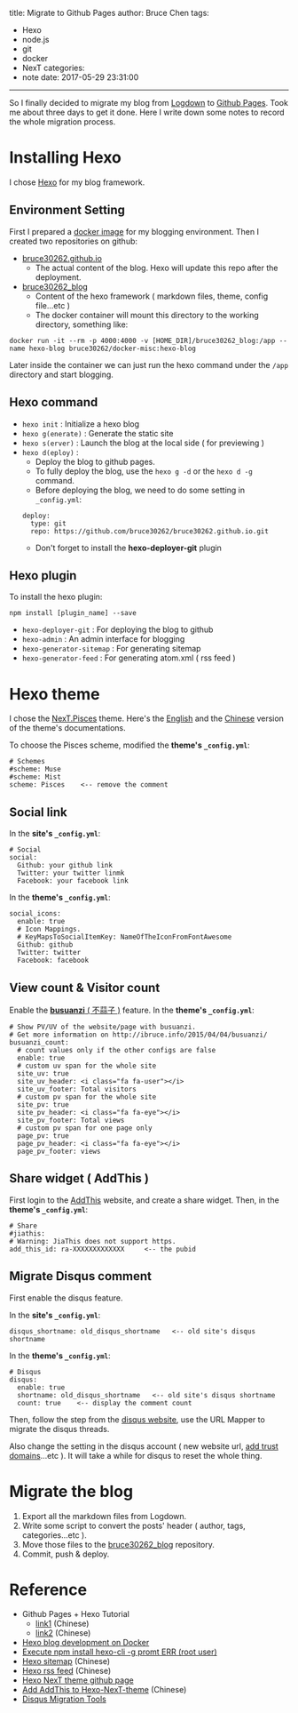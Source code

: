 title: Migrate to Github Pages
author: Bruce Chen
tags:
  - Hexo
  - node.js
  - git
  - docker
  - NexT
categories:
  - note
date: 2017-05-29 23:31:00
---
So I finally decided to migrate my blog from [Logdown](http://logdown.com/) to [Github Pages](https://pages.github.com/). Took me about three days to get it done. Here I write down some notes to record the whole migration process.  

<!-- more -->  


# Installing Hexo
I chose [Hexo](https://hexo.io/zh-tw/) for my blog framework.

## Environment Setting
First I prepared a [docker image](https://github.com/bruce30262/docker-misc/blob/master/hexo-blog/Dockerfile) for my blogging environment. Then I created two repositories on github:  
* [bruce30262.github.io](https://github.com/bruce30262/bruce30262.github.io)
    * The actual content of the blog. Hexo will update this repo after the deployment.
* [bruce30262_blog](https://github.com/bruce30262/bruce30262_blog)
    * Content of the hexo framework ( markdown files, theme, config file...etc )
    * The docker container will mount this directory to the working directory, something like:
```
docker run -it --rm -p 4000:4000 -v [HOME_DIR]/bruce30262_blog:/app --name hexo-blog bruce30262/docker-misc:hexo-blog
```

Later inside the container we can just run the hexo command under the `/app` directory and start blogging.

## Hexo command
* `hexo init` : Initialize a hexo blog
* `hexo g(enerate)` : Generate the static site
* `hexo s(erver)` : Launch the blog at the local side ( for previewing )
* `hexo d(eploy)` : 
    * Deploy the blog to github pages.
    * To fully deploy the blog, use the `hexo g -d` or the `hexo d -g` command.
    * Before deploying the blog, we need to do some setting in `_config.yml`:
    ```
    deploy:
      type: git
      repo: https://github.com/bruce30262/bruce30262.github.io.git
    ```
    * Don't forget to install the **hexo-deployer-git** plugin

## Hexo plugin
To install the hexo plugin:

```
npm install [plugin_name] --save
```
* `hexo-deployer-git` : For deploying the blog to github
* `hexo-admin` : An admin interface for blogging
* `hexo-generator-sitemap` : For generating sitemap
* `hexo-generator-feed` : For generating atom.xml ( rss feed )


# Hexo theme
I chose the [NexT.Pisces](https://github.com/iissnan/hexo-theme-next) theme. Here's the [English](https://github.com/iissnan/hexo-theme-next/blob/master/README.en.md) and the [Chinese](http://theme-next.iissnan.com/getting-started.html) version of the theme's documentations.

To choose the Pisces scheme, modified the **theme's `_config.yml`**:
```
# Schemes
#scheme: Muse
#scheme: Mist
scheme: Pisces    <-- remove the comment
```

## Social link
In the **site's `_config.yml`**:
```
# Social 
social:
  Github: your github link
  Twitter: your twitter linmk
  Facebook: your facebook link
```
In the **theme's `_config.yml`**:
```
social_icons:
  enable: true
  # Icon Mappings.
  # KeyMapsToSocialItemKey: NameOfTheIconFromFontAwesome
  Github: github
  Twitter: twitter
  Facebook: facebook 
```

## View count & Visitor count
Enable the [**busuanzi** ( 不蒜子 )](http://busuanzi.ibruce.info/) feature.
In the **theme's `_config.yml`**:
```
# Show PV/UV of the website/page with busuanzi.
# Get more information on http://ibruce.info/2015/04/04/busuanzi/
busuanzi_count:
  # count values only if the other configs are false
  enable: true
  # custom uv span for the whole site
  site_uv: true
  site_uv_header: <i class="fa fa-user"></i>
  site_uv_footer: Total visitors
  # custom pv span for the whole site
  site_pv: true
  site_pv_header: <i class="fa fa-eye"></i>
  site_pv_footer: Total views
  # custom pv span for one page only
  page_pv: true
  page_pv_header: <i class="fa fa-eye"></i>
  page_pv_footer: views
```

## Share widget ( AddThis )
First login to the [AddThis](http://www.addthis.com/) website, and create a share widget. Then, in the **theme's `_config.yml`**:
```
# Share
#jiathis:
# Warning: JiaThis does not support https.
add_this_id: ra-XXXXXXXXXXXXX     <-- the pubid
```

## Migrate Disqus comment
First enable the disqus feature.

In the **site's `_config.yml`**:
```
disqus_shortname: old_disqus_shortname   <-- old site's disqus shortname
```

In the **theme's `_config.yml`**:
```
# Disqus
disqus:
  enable: true
  shortname: old_disqus_shortname   <-- old site's disqus shortname
  count: true    <-- display the comment count
```

Then, follow the step from the [disqus website](https://help.disqus.com/customer/portal/articles/912757-url-mapper), use the URL Mapper to migrate the disqus threads.

Also change the setting in the disqus account ( new website url, [add trust domains](https://help.disqus.com/customer/portal/articles/1261429-how-to-use-trusted-domains)...etc ). It will take a while for disqus to reset the whole thing.


# Migrate the blog
1. Export all the markdown files from Logdown.
2. Write some script to convert the posts' header ( author, tags, categories...etc ).
3. Move those files to the [bruce30262_blog](https://github.com/bruce30262/bruce30262_blog) repository.
4. Commit, push & deploy.


# Reference
* Github Pages + Hexo Tutorial
    * [link1](https://linghucong.js.org/2016/04/15/2016-04-15-hexo-github-pages-blog/) (Chinese)
    * [link2](https://xuanwo.org/2015/03/26/hexo-intor/) (Chinese)
* [Hexo blog development on Docker](http://phriscage.github.io/2016/01/18/Hexo-blog-development-on-Docker/)
* [Execute npm install hexo-cli -g promt ERR (root user)](https://github.com/hexojs/hexo/issues/2505)
* [Hexo sitemap](http://fionat.github.io/2016/04/02/sitemap/) (Chinese)
* [Hexo rss feed](http://hanhailong.com/2015/10/08/Hexo%E2%80%94%E6%AD%A3%E7%A1%AE%E6%B7%BB%E5%8A%A0RSS%E8%AE%A2%E9%98%85/) (Chinese)
* [Hexo NexT theme github page](https://github.com/iissnan/hexo-theme-next)
* [Add AddThis to Hexo-NexT-theme](https://github.com/iissnan/hexo-theme-next/pull/660) (Chinese)
* [Disqus Migration Tools](https://help.disqus.com/customer/portal/articles/286778-migration-tools)